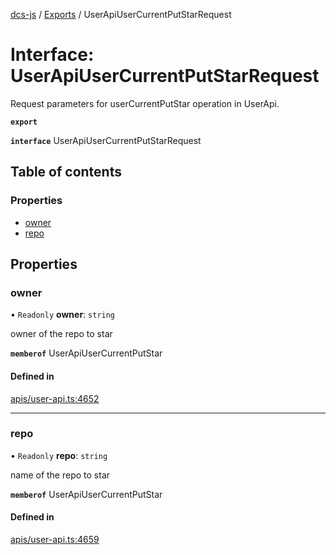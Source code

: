[dcs-js](../README.md) / [Exports](../modules.md) / UserApiUserCurrentPutStarRequest

# Interface: UserApiUserCurrentPutStarRequest

Request parameters for userCurrentPutStar operation in UserApi.

**`export`**

**`interface`** UserApiUserCurrentPutStarRequest

## Table of contents

### Properties

- [owner](UserApiUserCurrentPutStarRequest.md#owner)
- [repo](UserApiUserCurrentPutStarRequest.md#repo)

## Properties

### <a id="owner" name="owner"></a> owner

• `Readonly` **owner**: `string`

owner of the repo to star

**`memberof`** UserApiUserCurrentPutStar

#### Defined in

[apis/user-api.ts:4652](https://github.com/unfoldingWord/dcs-js/blob/b29eb7a/apis/user-api.ts#L4652)

___

### <a id="repo" name="repo"></a> repo

• `Readonly` **repo**: `string`

name of the repo to star

**`memberof`** UserApiUserCurrentPutStar

#### Defined in

[apis/user-api.ts:4659](https://github.com/unfoldingWord/dcs-js/blob/b29eb7a/apis/user-api.ts#L4659)
